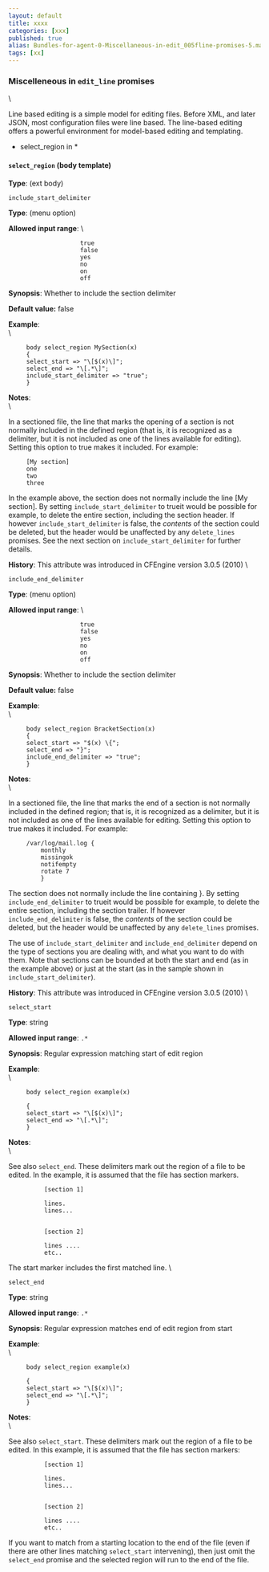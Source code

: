 ```yaml
---
layout: default
title: xxxx
categories: [xxx]
published: true
alias: Bundles-for-agent-0-Miscellaneous-in-edit_005fline-promises-5.markdown.html
tags: [xx]
---
```


### Miscelleneous in `edit_line` promises

\

Line based editing is a simple model for editing files. Before XML, and
later JSON, most configuration files were line based. The line-based
editing offers a powerful environment for model-based editing and
templating.

-   select\_region in \*

#### `select_region` (body template)

**Type**: (ext body)

`include_start_delimiter`

**Type**: (menu option)

**Allowed input range**: \

                        true
                        false
                        yes
                        no
                        on
                        off

**Synopsis**: Whether to include the section delimiter

**Default value:** false

**Example**:\
 \

         
         body select_region MySection(x)
         {
         select_start => "\[$(x)\]";
         select_end => "\[.*\]";
         include_start_delimiter => "true";
         }
         

**Notes**:\
 \

In a sectioned file, the line that marks the opening of a section is not
normally included in the defined region (that is, it is recognized as a
delimiter, but it is not included as one of the lines available for
editing). Setting this option to true makes it included. For example:

         [My section]
         one
         two
         three

In the example above, the section does not normally include the line [My
section]. By setting `include_start_delimiter` to trueit would be
possible for example, to delete the entire section, including the
section header. If however `include_start_delimiter` is false, the
*contents* of the section could be deleted, but the header would be
unaffected by any `delete_lines` promises. See the next section on
`include_start_delimiter` for further details.

**History**: This attribute was introduced in CFEngine version 3.0.5
(2010) \

`include_end_delimiter`

**Type**: (menu option)

**Allowed input range**: \

                        true
                        false
                        yes
                        no
                        on
                        off

**Synopsis**: Whether to include the section delimiter

**Default value:** false

**Example**:\
 \

         
         body select_region BracketSection(x)
         {
         select_start => "$(x) \{";
         select_end => "}";
         include_end_delimiter => "true";
         }
         

**Notes**:\
 \

In a sectioned file, the line that marks the end of a section is not
normally included in the defined region; that is, it is recognized as a
delimiter, but it is not included as one of the lines available for
editing. Setting this option to true makes it included. For example:

         /var/log/mail.log {
             monthly
             missingok
             notifempty
             rotate 7
             }

The section does not normally include the line containing }. By setting
`include_end_delimiter` to trueit would be possible for example, to
delete the entire section, including the section trailer. If however
`include_end_delimiter` is false, the *contents* of the section could be
deleted, but the header would be unaffected by any `delete_lines`
promises.

The use of `include_start_delimiter` and `include_end_delimiter` depend
on the type of sections you are dealing with, and what you want to do
with them. Note that sections can be bounded at both the start and end
(as in the example above) or just at the start (as in the sample shown
in `include_start_delimiter`).

**History**: This attribute was introduced in CFEngine version 3.0.5
(2010) \

`select_start`

**Type**: string

**Allowed input range**: `.*`

**Synopsis**: Regular expression matching start of edit region

**Example**:\
 \

         
         body select_region example(x)
         
         {
         select_start => "\[$(x)\]";
         select_end => "\[.*\]";
         }
         

**Notes**:\
 \

See also `select_end`. These delimiters mark out the region of a file to
be edited. In the example, it is assumed that the file has section
markers.

              [section 1]
              
              lines.
              lines...
              
              
              [section 2]
              
              lines ....
              etc..
              

The start marker includes the first matched line. \

`select_end`

**Type**: string

**Allowed input range**: `.*`

**Synopsis**: Regular expression matches end of edit region from start

**Example**:\
 \

         
         body select_region example(x)
         
         {
         select_start => "\[$(x)\]";
         select_end => "\[.*\]";
         }
         

**Notes**:\
 \

See also `select_start`. These delimiters mark out the region of a file
to be edited. In this example, it is assumed that the file has section
markers:

              [section 1]
              
              lines.
              lines...
              
              
              [section 2]
              
              lines ....
              etc..
              

If you want to match from a starting location to the end of the file
(even if there are other lines matching `select_start` intervening),
then just omit the `select_end` promise and the selected region will run
to the end of the file.
